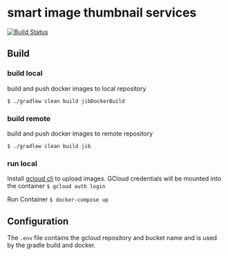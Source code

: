 # smart image thumbnail services

[![Build Status](https://travis-ci.org/smartsquare/thumby.svg?branch=master)](https://travis-ci.org/smartsquare/thumby)

## Build

### build local

build and push docker images to local repository

`$ ./gradlew clean build jibDockerBuild`

### build remote 

build and push docker images to remote repository

`$ ./gradlew clean build jib`


### run local

Install [gcloud cli](https://github.com/smartsquare/thumby/tree/master/deployment/kubernetes#schritt-1-konfiguration-des-lokalen-google-cloud-sdk-und-der-gcloud-cli)
to upload images. GCloud credentials will be mounted into the container
`$ gcloud auth login`

Run Container
`$ docker-compose up`

## Configuration

The `.env` file contains the gcloud repository and bucket name and is used by the gradle build and docker.

